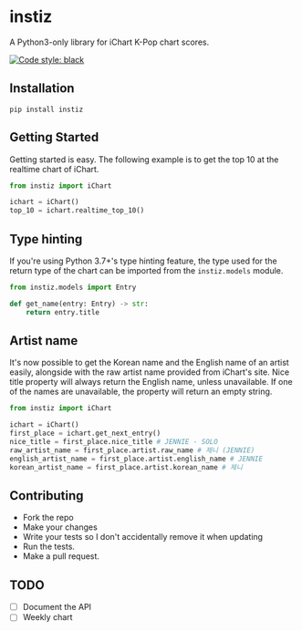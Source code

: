 # instiz

A Python3-only library for iChart K-Pop chart scores.

[![Code style: black](https://img.shields.io/badge/code%20style-black-000000.svg)](https://github.com/ambv/black)

## Installation

`pip install instiz`

## Getting Started

Getting started is easy. The following example is to get the top 10 at the realtime chart of iChart.

```python
from instiz import iChart

ichart = iChart()
top_10 = ichart.realtime_top_10()

```

## Type hinting

If you're using Python 3.7+'s type hinting feature, the type used for the return type of the chart can be imported from the `instiz.models` module.

```python
from instiz.models import Entry

def get_name(entry: Entry) -> str:
    return entry.title

```

## Artist name

It's now possible to get the Korean name and the English name of an artist easily, alongside with the raw artist name provided from iChart's site. Nice title property will always return the English name, unless unavailable. If one of the names are unavailable, the property will return an empty string.

```python
from instiz import iChart

ichart = iChart()
first_place = ichart.get_next_entry()
nice_title = first_place.nice_title # JENNIE - SOLO
raw_artist_name = first_place.artist.raw_name # 제니 (JENNIE)
english_artist_name = first_place.artist.english_name # JENNIE
korean_artist_name = first_place.artist.korean_name # 제니

```

## Contributing

* Fork the repo
* Make your changes
* Write your tests so I don't accidentally remove it when updating
* Run the tests.
* Make a pull request.

## TODO

- [ ] Document the API
- [ ] Weekly chart